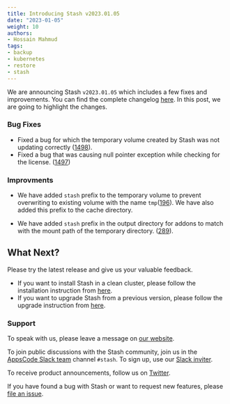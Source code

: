 ```yaml
---
title: Introducing Stash v2023.01.05
date: "2023-01-05"
weight: 10
authors:
- Hossain Mahmud
tags:
- backup
- kubernetes
- restore
- stash
---
```


We are announcing Stash `v2023.01.05` which includes a few fixes and improvements. You can find the complete changelog [here](https://github.com/stashed/CHANGELOG/blob/master/releases/v2023.01.05/README.md). In this post, we are going to highlight the changes.

### Bug Fixes

- Fixed a bug for which the temporary volume created by Stash was not updating correctly ([1498](https://github.com/stashed/stash/pull/1498)).
- Fixed a bug that was causing null pointer exception while checking for the license. ([1497](https://github.com/stashed/stash/pull/1497))

### Improvments

- We have added `stash` prefix to the temporary volume to prevent overwriting to existing volume with the name `tmp`([196](https://github.com/stashed/apimachinery/pull/196)). We have also added this prefix to the cache directory.

- We have added `stash` prefix in the output directory for addons to match with the mount path of the temporary directory. ([289](https://github.com/stashed/installer/pull/289)).



## What Next?

Please try the latest release and give us your valuable feedback.

- If you want to install Stash in a clean cluster, please follow the installation instruction from [here](https://stash.run/docs/v2022.06.21/setup/).
- If you want to upgrade Stash from a previous version, please follow the upgrade instruction from [here](https://stash.run/docs/v2022.06.21/setup/upgrade/).

### Support

To speak with us, please leave a message on [our website](https://appscode.com/contact/).

To join public discussions with the Stash community, join us in the [AppsCode Slack team](https://appscode.slack.com/messages/C8NCX6N23/details/) channel `#stash`. To sign up, use our [Slack inviter](https://slack.appscode.com/).

To receive product announcements, follow us on [Twitter](https://twitter.com/KubeStash).

If you have found a bug with Stash or want to request new features, please [file an issue](https://github.com/stashed/project/issues/new).
